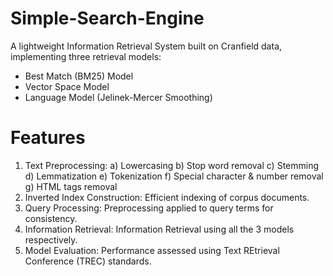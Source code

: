 # Simple-Search-Engine
A lightweight Information Retrieval System built on Cranfield data, implementing three retrieval models:  
- Best Match (BM25) Model  
- Vector Space Model
- Language Model (Jelinek-Mercer Smoothing)  

# Features
1) Text Preprocessing:
   a) Lowercasing
   b) Stop word removal
   c) Stemming
   d) Lemmatization
   e) Tokenization
   f) Special character & number removal
   g) HTML tags removal
3) Inverted Index Construction: Efficient indexing of corpus documents.
4) Query Processing: Preprocessing applied to query terms for consistency.
5) Information Retrieval: Information Retrieval using all the 3 models respectively.
6) Model Evaluation: Performance assessed using Text REtrieval Conference (TREC) standards.
